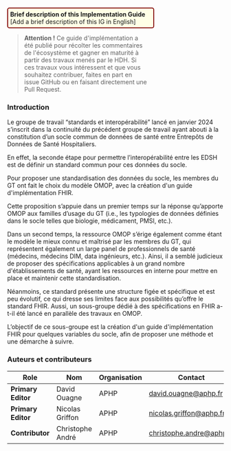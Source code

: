 <p style="padding: 5px; border-radius: 5px; border: 2px solid maroon; background: #ffffe6; width: 65%">
  <b>Brief description of this Implementation Guide</b><br>
  [Add a brief description of this IG in English]
</p>

<div style="width: 65%">
  <blockquote class="stu-note">
    <p>
      <b>Attention !</b> Ce guide d'implémentation a été publié pour récolter les commentaires de l'écosystème et gagner en maturité à partir des travaux menés par le HDH. Si ces travaux vous intéressent et que vous souhaitez contribuer, faites en part en issue GitHub ou en faisant directement une Pull Request.
    </p>
  </blockquote>
</div>

### Introduction

Le groupe de travail “standards et interopérabilité” lancé en janvier 2024 s’inscrit dans la continuité du précédent groupe de travail ayant abouti à la constitution d’un socle commun de données de santé entre Entrepôts de Données de Santé Hospitaliers.

En effet, la seconde étape pour permettre l’interopérabilité entre les EDSH est de définir un standard commun pour ces données du socle.

Pour proposer une standardisation des données du socle, les membres du GT ont fait le choix du modèle OMOP, avec la création d'un guide d'implémentation FHIR.

Cette proposition s’appuie dans un premier temps sur la réponse qu’apporte OMOP aux familles d’usage du GT (i.e., les typologies de données définies dans le socle telles que biologie, médicament, PMSI, etc.).

Dans un second temps, la ressource OMOP s’érige également comme étant le modèle le mieux connu et maîtrisé par les membres du GT, qui représentent également un large panel de professionnels de santé (médecins, médecins DIM, data ingénieurs, etc.). Ainsi, il a semblé judicieux de proposer des spécifications applicables à un grand nombre d'établissements de santé, ayant les ressources en interne pour mettre en place et maintenir cette standardisation.

Néanmoins, ce standard présente une structure figée et spécifique et est peu évolutif, ce qui dresse ses limites face aux possibilités qu’offre le standard FHIR. Aussi, un sous-groupe dédié à des spécifications en FHIR a-t-il été lancé en parallèle des travaux en OMOP.

L’objectif de ce sous-groupe est la création d'un guide d'implémentation FHIR pour quelques variables du socle, afin de proposer une méthode et une démarche à suivre.

### Auteurs et contributeurs

| Role               | Nom          | Organisation | Contact              |
|--------------------|--------------|--------------|----------------------|
| **Primary Editor** | David Ouagne | APHP         | david.ouagne@aphp.fr |
| **Primary Editor** | Nicolas Griffon | APHP         | nicolas.griffon@aphp.fr |
| **Contributor** | Christophe André | APHP         | christophe.andre@aphp.fr |
